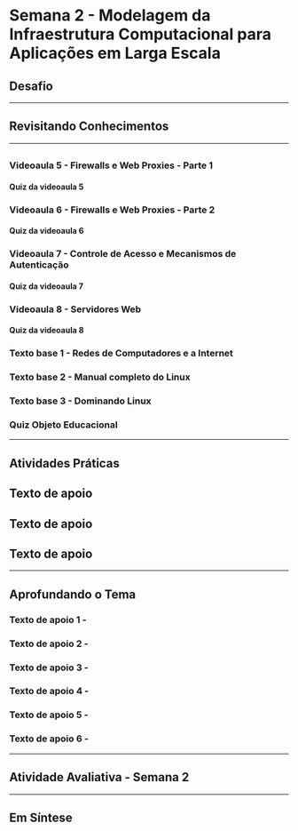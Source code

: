 # Semana 2 - Modelagem da Infraestrutura Computacional para Aplicações em Larga Escala

## Desafio

---

## Revisitando Conhecimentos

---

##
### Videoaula 5 - Firewalls e Web Proxies - Parte 1

#### Quiz da videoaula 5

### Videoaula 6 - Firewalls e Web Proxies - Parte 2

#### Quiz da videoaula 6

### Videoaula 7 - Controle de Acesso e Mecanismos de Autenticação

#### Quiz da videoaula 7

### Videoaula 8 - Servidores Web

#### Quiz da videoaula 8

### Texto base 1 - Redes de Computadores e a Internet

### Texto base 2 - Manual completo do Linux

### Texto base 3 - Dominando Linux

### Quiz Objeto Educacional

---

## Atividades Práticas
## Texto de apoio
## Texto de apoio
## Texto de apoio

---

## Aprofundando o Tema
### Texto de apoio 1 -
### Texto de apoio 2 -
### Texto de apoio 3 - 
### Texto de apoio 4 - 
### Texto de apoio 5 -
### Texto de apoio 6 -

---

## Atividade Avaliativa - Semana 2

---

## Em Síntese